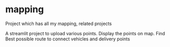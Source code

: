 # mapping
Project which has all my mapping, related projects

A streamlit project to upload various points. 
Display the points on map.
Find Best possible route to connect vehicles and delivery points
